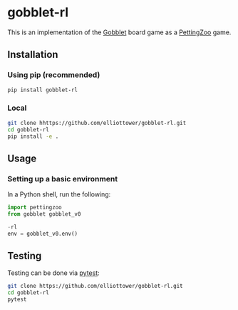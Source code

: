 # gobblet-rl

This is an implementation of the [Gobblet](https://themindcafe.com.sg/wp-content/uploads/2018/07/Gobblet-Gobblers.pdf) board game as a [PettingZoo](https://github.com/PettingZoo-Team/PettingZoo) game.

## Installation

### Using pip (recommended)

```bash
pip install gobblet-rl
```

### Local

```bash
git clone hhttps://github.com/elliottower/gobblet-rl.git
cd gobblet-rl
pip install -e .
```

## Usage

### Setting up a basic environment

In a Python shell, run the following:

```python
import pettingzoo
from gobblet gobblet_v0

-rl
env = gobblet_v0.env()
```

## Testing

Testing can be done via [pytest](http://doc.pytest.org/):

```bash
git clone https://github.com/elliottower/gobblet-rl.git
cd gobblet-rl
pytest
```
